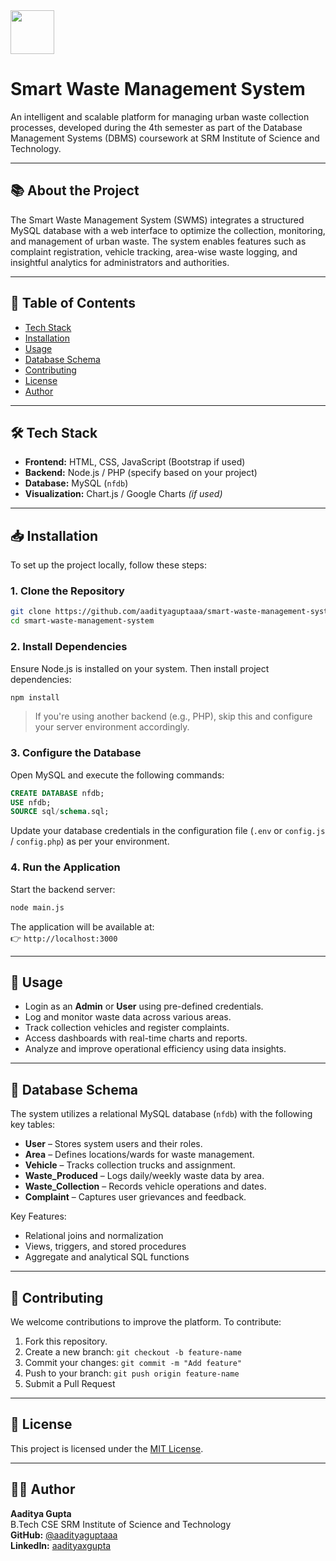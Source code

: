 <img src="https://1.bp.blogspot.com/-N-XwxleEyOo/WYQEtqUZGnI/AAAAAAAAwRI/Klh5vIblR_EzyXjHsm1zh5WP3hWZMaciACLcBGAs/s1600/SRM%2BLogo.png" height=70>


# Smart Waste Management System</h1>






An intelligent and scalable platform for managing urban waste collection processes, developed during the 4th semester as part of the Database Management Systems (DBMS) coursework at SRM Institute of Science and Technology.



---

## 📚 About the Project

The Smart Waste Management System (SWMS) integrates a structured MySQL database with a web interface to optimize the collection, monitoring, and management of urban waste. The system enables features such as complaint registration, vehicle tracking, area-wise waste logging, and insightful analytics for administrators and authorities.

---

## 📑 Table of Contents


- [Tech Stack](#-tech-stack)
- [Installation](#-installation)
- [Usage](#-usage)
- [Database Schema](#-database-schema)
- [Contributing](#-contributing)
- [License](#-license)
- [Author](#-author)


---

## 🛠 Tech Stack

- **Frontend:** HTML, CSS, JavaScript (Bootstrap if used)
- **Backend:** Node.js / PHP (specify based on your project)
- **Database:** MySQL (`nfdb`)
- **Visualization:** Chart.js / Google Charts *(if used)*

---

## 📥 Installation

To set up the project locally, follow these steps:

### 1. Clone the Repository

```bash
git clone https://github.com/aadityaguptaaa/smart-waste-management-system.git
cd smart-waste-management-system
```

### 2. Install Dependencies

Ensure Node.js is installed on your system. Then install project dependencies:

```bash
npm install
```

> If you're using another backend (e.g., PHP), skip this and configure your server environment accordingly.

### 3. Configure the Database

Open MySQL and execute the following commands:

```sql
CREATE DATABASE nfdb;
USE nfdb;
SOURCE sql/schema.sql;
```

Update your database credentials in the configuration file (`.env` or `config.js` / `config.php`) as per your environment.

### 4. Run the Application

Start the backend server:

```bash
node main.js
```

The application will be available at:  
👉 `http://localhost:3000`

---

## 🚀 Usage

- Login as an **Admin** or **User** using pre-defined credentials.
- Log and monitor waste data across various areas.
- Track collection vehicles and register complaints.
- Access dashboards with real-time charts and reports.
- Analyze and improve operational efficiency using data insights.

---

## 🧬 Database Schema

The system utilizes a relational MySQL database (`nfdb`) with the following key tables:

- **User** – Stores system users and their roles.
- **Area** – Defines locations/wards for waste management.
- **Vehicle** – Tracks collection trucks and assignment.
- **Waste_Produced** – Logs daily/weekly waste data by area.
- **Waste_Collection** – Records vehicle operations and dates.
- **Complaint** – Captures user grievances and feedback.

Key Features:

- Relational joins and normalization
- Views, triggers, and stored procedures
- Aggregate and analytical SQL functions

---

## 🤝 Contributing

We welcome contributions to improve the platform. To contribute:

1. Fork this repository.
2. Create a new branch: `git checkout -b feature-name`
3. Commit your changes: `git commit -m "Add feature"`
4. Push to your branch: `git push origin feature-name`
5. Submit a Pull Request

---

## 📄 License

This project is licensed under the [MIT License](LICENSE).

---

## 👨‍💻 Author

**Aaditya Gupta**  
B.Tech CSE 
SRM Institute of Science and Technology  
**GitHub:** [@aadityaguptaaa](https://github.com/aadityaguptaaa)  
**LinkedIn:** [aadityaxgupta](https://www.linkedin.com/in/aadityaxgupta/)


